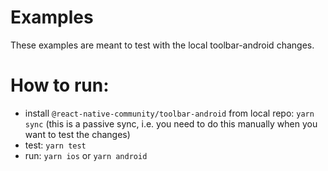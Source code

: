 
# Examples
These examples are meant to test with the local toolbar-android changes.

# How to run: 

 - install `@react-native-community/toolbar-android` from local repo: `yarn sync` (this is a passive sync, i.e. you need to do this manually when you want to test the changes)
 - test: `yarn test`
 - run: `yarn ios` or `yarn android`